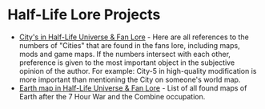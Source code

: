 # Half-Life Lore Projects

* [City's in Half-Life Universe & Fan Lore](https://github.com/users/NightK0T/projects/1/views/1) - Here are all references to the numbers of "Cities" that are found in the fans lore, including maps, mods and game maps. If the numbers intersect with each other, preference is given to the most important object in the subjective opinion of the author. For example: City-5 in high-quality modification is more important than mentioning the City on someone's world map.
* [Earth map in Half-Life Universe & Fan Lore](https://github.com/users/NightK0T/projects/3/views/1) - List of all found maps of Earth after the 7 Hour War and the Combine occupation.
